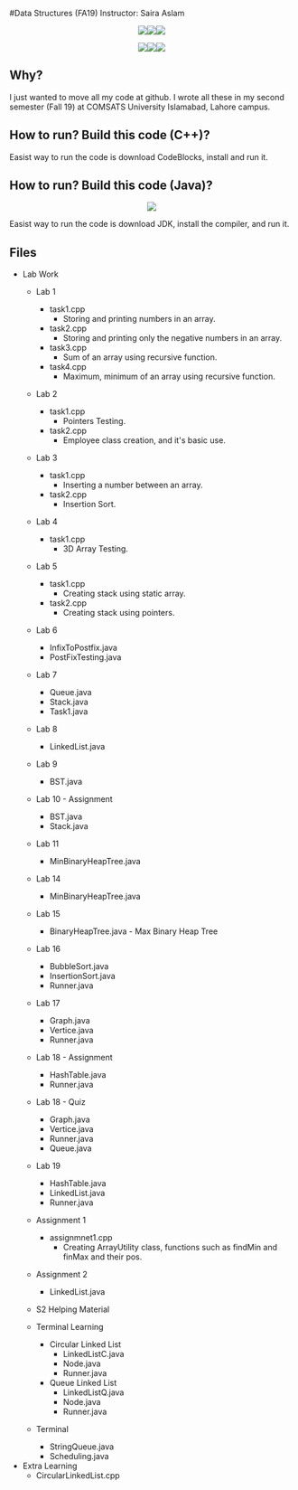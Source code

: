 #Data Structures (FA19)
Instructor: Saira Aslam
<p align="center"><img src='https://img.shields.io/badge/Developer-Arose%20Niazi-blue.svg?style=popout-square&logo=c%2B%2B' ><img src='https://img.shields.io/badge/Programmed%20in-C++-blue.svg?style=popout-square&logo=c%2B%2B' ><img src='https://img.shields.io/badge/Compiled%20with-GNU%20GCC-blue.svg?style=popout-square&logo=c%2B%2B' ></p>
<p align="center"><img src='https://img.shields.io/badge/Developer-Arose%20Niazi-blue.svg?style=popout-square&logo=Java' ><img src='https://img.shields.io/badge/Programmed%20in-Java%208-blue.svg?style=popout-square&logo=Java' ><img src='https://img.shields.io/badge/Programmed%20in-Java-blue.svg?style=popout-square&logo=Java' ></p>

## Why?
I just wanted to move all my code at github. I wrote all these in my second semester (Fall 19) at COMSATS University Islamabad, Lahore campus.

## How to run? Build this code (C++)?
Easist way to run the code is download CodeBlocks, install and run it. 

## How to run? Build this code (Java)?
<p align="center"><a url='https://www.oracle.com/technetwork/java/javase/downloads/jdk8-downloads-2133151.html'><img src='https://img.shields.io/badge/Java%20Development%20Kit-8%20Onwards-orange.svg?style=popout-square&logo=codio' /></a></p>
Easist way to run the code is download JDK, install the compiler, and run it. 

## Files
- Lab Work
	- Lab 1
		- task1.cpp
			- Storing and printing numbers in an array.
		- task2.cpp
			- Storing and printing only the negative numbers in an array.
		- task3.cpp
			- Sum of an array using recursive function.
		- task4.cpp
			- Maximum, minimum of an array using recursive function.
	- Lab 2
		- task1.cpp
			- Pointers Testing.
		- task2.cpp
			- Employee class creation, and it's basic use. 
	- Lab 3
		- task1.cpp
			- Inserting a number between an array.
		- task2.cpp
			- Insertion Sort.
	- Lab 4
		- task1.cpp
			- 3D Array Testing.
	- Lab 5
		- task1.cpp
			- Creating stack using static array.
		- task2.cpp
			- Creating stack using pointers.
	- Lab 6
		- InfixToPostfix.java
		- PostFixTesting.java
	- Lab 7
		- Queue.java
		- Stack.java
		- Task1.java
	- Lab 8
		- LinkedList.java
	- Lab 9
		- BST.java
	- Lab 10 - Assignment
		- BST.java
		- Stack.java
	- Lab 11
		- MinBinaryHeapTree.java
	- Lab 14
		- MinBinaryHeapTree.java
	- Lab 15
		- BinaryHeapTree.java - Max Binary Heap Tree
	- Lab 16
		- BubbleSort.java
		- InsertionSort.java
		- Runner.java
	- Lab 17
		- Graph.java
		- Vertice.java
		- Runner.java
	- Lab 18 - Assignment
		- HashTable.java
		- Runner.java
	- Lab 18 - Quiz
		- Graph.java
		- Vertice.java
		- Runner.java
		- Queue.java
	- Lab 19
		- HashTable.java
		- LinkedList.java
		- Runner.java
	
		
		
	- Assignment 1
		- assignmnet1.cpp
			- Creating ArrayUtility class, functions such as findMin and finMax and their pos. 
	- Assignment 2
		- LinkedList.java		
		
	- S2 Helping Material
	- Terminal Learning
		- Circular Linked List
			- LinkedListC.java
			- Node.java
			- Runner.java
		- Queue Linked List
			- LinkedListQ.java
			- Node.java
			- Runner.java
	- Terminal
		- StringQueue.java
		- Scheduling.java
- Extra Learning
	- CircularLinkedList.cpp
